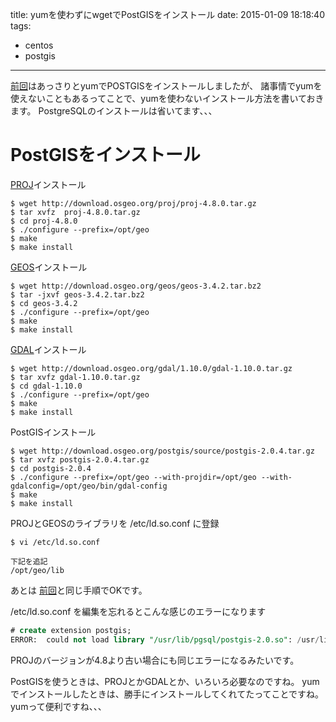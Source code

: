 title: yumを使わずにwgetでPostGISをインストール
date: 2015-01-09 18:18:40
tags: 
- centos
- postgis
---

[前回](http://jurishimizu.github.io/2015/01/09/postgis-install-2/)はあっさりとyumでPOSTGISをインストールしましたが、
諸事情でyumを使えないこともあるってことで、yumを使わないインストール方法を書いておきます。
PostgreSQLのインストールは省いてます、、、

<!-- more -->

# PostGISをインストール

[PROJ](http://www.torutk.com/projects/swe/wiki/PROJ4)インストール
```
$ wget http://download.osgeo.org/proj/proj-4.8.0.tar.gz
$ tar xvfz  proj-4.8.0.tar.gz
$ cd proj-4.8.0
$ ./configure --prefix=/opt/geo
$ make
$ make install
```

[GEOS](http://www.informatix.co.jp/top/club2/coding/contents/cont140207-12.html)インストール
```
$ wget http://download.osgeo.org/geos/geos-3.4.2.tar.bz2
$ tar -jxvf geos-3.4.2.tar.bz2
$ cd geos-3.4.2
$ ./configure --prefix=/opt/geo
$ make
$ make install
```

[GDAL](http://ja.wikipedia.org/wiki/GDAL)インストール
```
$ wget http://download.osgeo.org/gdal/1.10.0/gdal-1.10.0.tar.gz
$ tar xvfz gdal-1.10.0.tar.gz
$ cd gdal-1.10.0
$ ./configure --prefix=/opt/geo
$ make
$ make install
```

PostGISインストール
```
$ wget http://download.osgeo.org/postgis/source/postgis-2.0.4.tar.gz
$ tar xvfz postgis-2.0.4.tar.gz
$ cd postgis-2.0.4
$ ./configure --prefix=/opt/geo --with-projdir=/opt/geo --with-gdalconfig=/opt/geo/bin/gdal-config
$ make
$ make install
```

PROJとGEOSのライブラリを /etc/ld.so.conf に登録
```
$ vi /etc/ld.so.conf

下記を追記
/opt/geo/lib
```

あとは
[前回](http://jurishimizu.github.io/2015/01/09/postgis-install-2/)と同じ手順でOKです。

/etc/ld.so.conf を編集を忘れるとこんな感じのエラーになります
```sql
# create extension postgis;
ERROR:  could not load library "/usr/lib/pgsql/postgis-2.0.so": /usr/lib/pgsql/postgis-2.0.so: undefined symbol: pj_get_spheroid_defn
```
PROJのバージョンが4.8より古い場合にも同じエラーになるみたいです。

PostGISを使うときは、PROJとかGDALとか、いろいろ必要なのですね。
yumでインストールしたときは、勝手にインストールしてくれてたってことですね。
yumって便利ですね、、、
